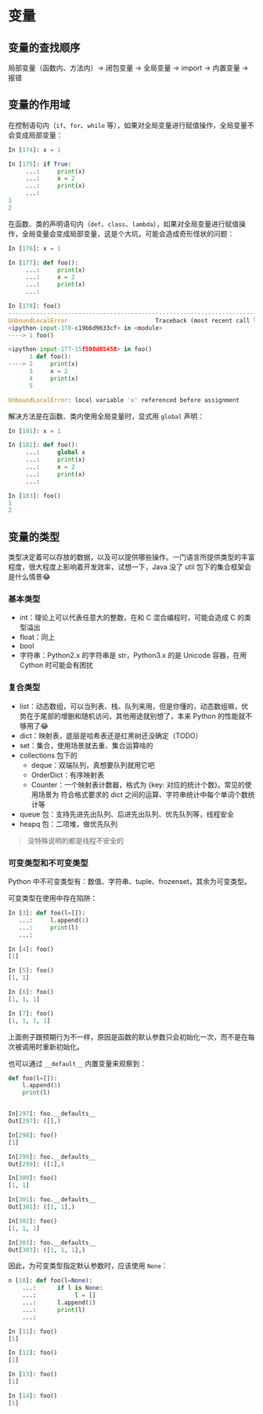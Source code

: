 # 变量

## 变量的查找顺序

局部变量（函数内、方法内）-> 闭包变量 -> 全局变量 -> import -> 内置变量 -> 报错

## 变量的作用域

在控制语句内（`if`、`for`、`while` 等），如果对全局变量进行赋值操作，全局变量不会变成局部变量：

```python
In [174]: x = 1

In [175]: if True:
     ...:     print(x)
     ...:     x = 2
     ...:     print(x)
     ...:
1
2
```

在函数、类的声明语句内（`def`、`class`、`lambda`），如果对全局变量进行赋值操作，全局变量会变成局部变量，这是个大坑，可能会造成奇形怪状的问题：

```python
In [176]: x = 1

In [177]: def foo():
     ...:     print(x)
     ...:     x = 2
     ...:     print(x)
     ...:

In [178]: foo()
---------------------------------------------------------------------------
UnboundLocalError                         Traceback (most recent call last)
<ipython-input-178-c19b6d9633cf> in <module>
----> 1 foo()

<ipython-input-177-15f508d05458> in foo()
      1 def foo():
----> 2     print(x)
      3     x = 2
      4     print(x)
      5

UnboundLocalError: local variable 'x' referenced before assignment
```

解决方法是在函数、类内使用全局变量时，显式用 `global` 声明：

```python
In [181]: x = 1

In [182]: def foo():
     ...:     global x
     ...:     print(x)
     ...:     x = 2
     ...:     print(x)
     ...:

In [183]: foo()
1
2
```

## 变量的类型

类型决定着可以存放的数据，以及可以提供哪些操作。一门语言所提供类型的丰富程度，很大程度上影响着开发效率，试想一下，Java 没了 util 包下的集合框架会是什么情景😂

### 基本类型

- int：理论上可以代表任意大的整数，在和 C 混合编程时，可能会造成 C 的类型溢出
- float：同上
- bool
- 字符串：Python2.x 的字符串是 str，Python3.x 的是 Unicode 容器，在用 Cython 时可能会有困扰

### 复合类型

- list：动态数组，可以当列表、栈、队列来用，但是你懂的，动态数组嘛，优势在于尾部的增删和随机访问，其他用途就别想了，本来 Python 的性能就不够用了😂
- dict：映射表，底层是哈希表还是红黑树还没确定（TODO）
- set：集合，使用场景就去重、集合运算啥的
- collections 包下的
    - deque：双端队列，真想要队列就用它吧
    - OrderDict：有序映射表
    - Counter：一个映射表计数器，格式为 {key: 对应的统计个数}。常见的使用场景为 符合格式要求的 dict 之间的运算、字符串统计中每个单词个数统计等
- queue 包：支持先进先出队列、后进先出队列、优先队列等，线程安全
- heapq 包：二项堆，做优先队列

> 没特殊说明的都是线程不安全的

### 可变类型和不可变类型

Python 中不可变类型有：数值、字符串、tuple、frozenset，其余为可变类型。

可变类型在使用中存在陷阱：

```python
In [3]: def foo(l=[]):
   ...:     l.append(1)
   ...:     print(l)
   ...:

In [4]: foo()
[1]

In [5]: foo()
[1, 1]

In [6]: foo()
[1, 1, 1]

In [7]: foo()
[1, 1, 1, 1]
```

上面例子跟预期行为不一样，原因是函数的默认参数只会初始化一次，而不是在每次被调用时重新初始化。

也可以通过 `__default__` 内置变量来观察到：

```python
def foo(l=[]):
    l.append(1)
    print(l)


In[297]: foo.__defaults__
Out[297]: ([],)

In[298]: foo()
[1]

In[299]: foo.__defaults__
Out[299]: ([1],)

In[300]: foo()
[1, 1]

In[301]: foo.__defaults__
Out[301]: ([1, 1],)

In[302]: foo()
[1, 1, 1]

In[303]: foo.__defaults__
Out[303]: ([1, 1, 1],)
```

因此，为可变类型指定默认参数时，应该使用 `None`：

```python
n [10]: def foo(l=None):
    ...:      if l is None:
    ...:           l = []
    ...:      l.append(1)
    ...:      print(l)
    ...:

In [11]: foo()
[1]

In [12]: foo()
[1]

In [13]: foo()
[1]

In [14]: foo()
[1]
```